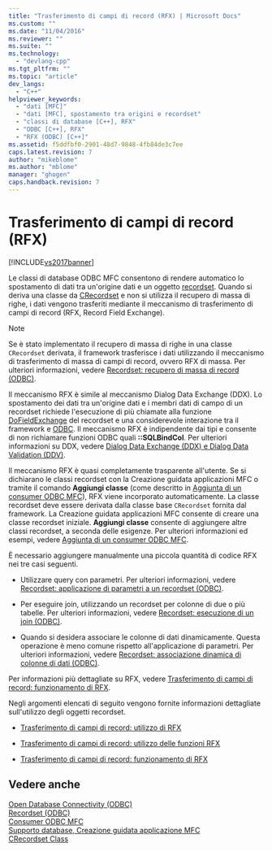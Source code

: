 ```yaml
---
title: "Trasferimento di campi di record (RFX) | Microsoft Docs"
ms.custom: ""
ms.date: "11/04/2016"
ms.reviewer: ""
ms.suite: ""
ms.technology: 
  - "devlang-cpp"
ms.tgt_pltfrm: ""
ms.topic: "article"
dev_langs: 
  - "C++"
helpviewer_keywords: 
  - "dati [MFC]"
  - "dati [MFC], spostamento tra origini e recordset"
  - "classi di database [C++], RFX"
  - "ODBC [C++], RFX"
  - "RFX (ODBC) [C++]"
ms.assetid: f5ddfbf0-2901-48d7-9848-4fb84de3c7ee
caps.latest.revision: 7
author: "mikeblome"
ms.author: "mblome"
manager: "ghogen"
caps.handback.revision: 7
---
```

# Trasferimento di campi di record (RFX)
[!INCLUDE[vs2017banner](../../assembler/inline/includes/vs2017banner.md)]

Le classi di database ODBC MFC consentono di rendere automatico lo spostamento di dati tra un'origine dati e un oggetto [recordset](../../data/odbc/recordset-odbc.md).  Quando si deriva una classe da [CRecordset](../../mfc/reference/crecordset-class.md) e non si utilizza il recupero di massa di righe, i dati vengono trasferiti mediante il meccanismo di trasferimento di campi di record \(RFX, Record Field Exchange\).  
  
> [!NOTE]
>  Se è stato implementato il recupero di massa di righe in una classe `CRecordset` derivata, il framework trasferisce i dati utilizzando il meccanismo di trasferimento di massa di campi di record, ovvero RFX di massa.  Per ulteriori informazioni, vedere [Recordset: recupero di massa di record \(ODBC\)](../../data/odbc/recordset-fetching-records-in-bulk-odbc.md).  
  
 Il meccanismo RFX è simile al meccanismo Dialog Data Exchange \(DDX\).  Lo spostamento dei dati tra un'origine dati e i membri dati di campo di un recordset richiede l'esecuzione di più chiamate alla funzione [DoFieldExchange](../Topic/CRecordset::DoFieldExchange.md) del recordset e una considerevole interazione tra il framework e [ODBC](../../data/odbc/odbc-basics.md).  Il meccanismo RFX è indipendente dai tipi e consente di non richiamare funzioni ODBC quali **::SQLBindCol**.  Per ulteriori informazioni su DDX, vedere [Dialog Data Exchange \(DDX\) e Dialog Data Validation \(DDV\)](../../mfc/dialog-data-exchange-and-validation.md).  
  
 Il meccanismo RFX è quasi completamente trasparente all'utente.  Se si dichiarano le classi recordset con la Creazione guidata applicazioni MFC o tramite il comando **Aggiungi classe** \(come descritto in [Aggiunta di un consumer ODBC MFC](../../mfc/reference/adding-an-mfc-odbc-consumer.md)\), RFX viene incorporato automaticamente.  La classe recordset deve essere derivata dalla classe base `CRecordset` fornita dal framework.  La Creazione guidata applicazioni MFC consente di creare una classe recordset iniziale.  **Aggiungi classe** consente di aggiungere altre classi recordset, a seconda delle esigenze.  Per ulteriori informazioni ed esempi, vedere [Aggiunta di un consumer ODBC MFC](../../mfc/reference/adding-an-mfc-odbc-consumer.md).  
  
 È necessario aggiungere manualmente una piccola quantità di codice RFX nei tre casi seguenti.  
  
-   Utilizzare query con parametri.  Per ulteriori informazioni, vedere [Recordset: applicazione di parametri a un recordset \(ODBC\)](../../data/odbc/recordset-parameterizing-a-recordset-odbc.md).  
  
-   Per eseguire join, utilizzando un recordset per colonne di due o più tabelle.  Per ulteriori informazioni, vedere [Recordset: esecuzione di un join \(ODBC\)](../../data/odbc/recordset-performing-a-join-odbc.md).  
  
-   Quando si desidera associare le colonne di dati dinamicamente.  Questa operazione è meno comune rispetto all'applicazione di parametri.  Per ulteriori informazioni, vedere [Recordset: associazione dinamica di colonne di dati \(ODBC\)](../../data/odbc/recordset-dynamically-binding-data-columns-odbc.md).  
  
 Per informazioni più dettagliate su RFX, vedere [Trasferimento di campi di record: funzionamento di RFX](../../data/odbc/record-field-exchange-how-rfx-works.md).  
  
 Negli argomenti elencati di seguito vengono fornite informazioni dettagliate sull'utilizzo degli oggetti recordset.  
  
-   [Trasferimento di campi di record: utilizzo di RFX](../../data/odbc/record-field-exchange-using-rfx.md)  
  
-   [Trasferimento di campi di record: utilizzo delle funzioni RFX](../../data/odbc/record-field-exchange-using-the-rfx-functions.md)  
  
-   [Trasferimento di campi di record: funzionamento di RFX](../../data/odbc/record-field-exchange-how-rfx-works.md)  
  
## Vedere anche  
 [Open Database Connectivity \(ODBC\)](../../data/odbc/open-database-connectivity-odbc.md)   
 [Recordset \(ODBC\)](../../data/odbc/recordset-odbc.md)   
 [Consumer ODBC MFC](../../mfc/reference/adding-an-mfc-odbc-consumer.md)   
 [Supporto database, Creazione guidata applicazione MFC](../../mfc/reference/database-support-mfc-application-wizard.md)   
 [CRecordset Class](../../mfc/reference/crecordset-class.md)